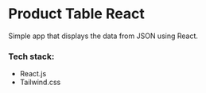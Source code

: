 # Product Table React

Simple app that displays the data from JSON using React.

### Tech stack:
* React.js
* Tailwind.css
